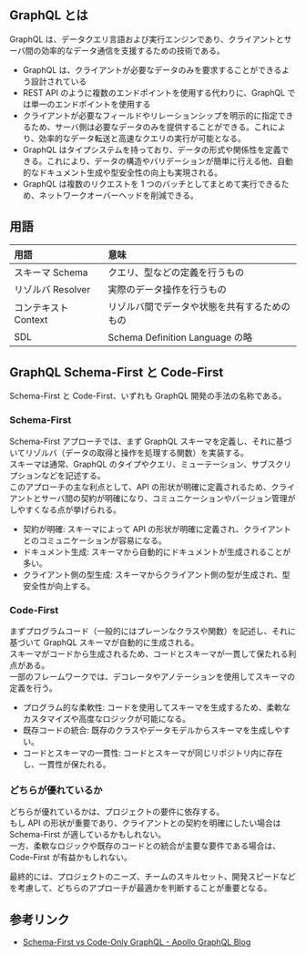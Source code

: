 ## GraphQL とは

GraphQL は、データクエリ言語および実行エンジンであり、クライアントとサーバ間の効率的なデータ通信を支援するための技術である。

- GraphQL は、クライアントが必要なデータのみを要求することができるよう設計されている
- REST API のように複数のエンドポイントを使用する代わりに、GraphQL では単一のエンドポイントを使用する
- クライアントが必要なフィールドやリレーションシップを明示的に指定できるため、サーバ側は必要なデータのみを提供することができる。これにより、効率的なデータ転送と高速なクエリの実行が可能となる。
- GraphQL はタイプシステムを持っており、データの形式や関係性を定義できる。これにより、データの構造やバリデーションが簡単に行える他、自動的なドキュメント生成や型安全性の向上も実現される。
- GraphQL は複数のリクエストを 1 つのバッチとしてまとめて実行できるため、ネットワークオーバーヘッドを削減できる。

## 用語

| 用語                 | 意味                                         |
| :------------------- | :------------------------------------------- |
| スキーマ Schema      | クエリ、型などの定義を行うもの               |
| リゾルバ Resolver    | 実際のデータ操作を行うもの                   |
| コンテキスト Context | リゾルバ間でデータや状態を共有するためのもの |
| SDL                  | Schema Definition Language の略              |

## GraphQL Schema-First と Code-First

Schema-First と Code-First、いずれも GraphQL 開発の手法の名称である。

### Schema-First

Schema-First アプローチでは、まず GraphQL スキーマを定義し、それに基づいてリゾルバ（データの取得と操作を処理する関数）を実装する。  
スキーマは通常、GraphQL のタイプやクエリ、ミューテーション、サブスクリプションなどを記述する。  
このアプローチの主な利点として、API の形状が明確に定義されるため、クライアントとサーバ間の契約が明確になり、コミュニケーションやバージョン管理がしやすくなる点が挙げられる。

- 契約が明確: スキーマによって API の形状が明確に定義され、クライアントとのコミュニケーションが容易になる。
- ドキュメント生成: スキーマから自動的にドキュメントが生成されることが多い。
- クライアント側の型生成: スキーマからクライアント側の型が生成され、型安全性が向上する。

### Code-First

まずプログラムコード（一般的にはプレーンなクラスや関数）を記述し、それに基づいて GraphQL スキーマが自動的に生成される。  
スキーマがコードから生成されるため、コードとスキーマが一貫して保たれる利点がある。  
一部のフレームワークでは、デコレータやアノテーションを使用してスキーマの定義を行う。

- プログラム的な柔軟性: コードを使用してスキーマを生成するため、柔軟なカスタマイズや高度なロジックが可能になる。
- 既存コードの統合: 既存のクラスやデータモデルからスキーマを生成しやすい。
- コードとスキーマの一貫性: コードとスキーマが同じリポジトリ内に存在し、一貫性が保たれる。

### どちらが優れているか

どちらが優れているかは、プロジェクトの要件に依存する。  
もし API の形状が重要であり、クライアントとの契約を明確にしたい場合は Schema-First が適しているかもしれない。  
一方、柔軟なロジックや既存のコードとの統合が主要な要件である場合は、Code-First が有益かもしれない。

最終的には、プロジェクトのニーズ、チームのスキルセット、開発スピードなどを考慮して、どちらのアプローチが最適かを判断することが重要となる。

## 参考リンク

- [Schema-First vs Code-Only GraphQL - Apollo GraphQL Blog](https://www.apollographql.com/blog/backend/architecture/schema-first-vs-code-only-graphql/)

